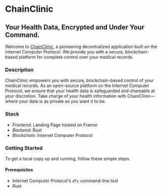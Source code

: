 # ChainClinic

## Your Health Data, Encrypted and Under Your Command.

Welcome to [ChainClinic](https://quiet-phone-712794.framer.app/), a pioneering decentralized application built on the Internet Computer Protocol. We provide you with a secure, blockchain-based platform for complete control over your medical records.

### Description

ChainClinic empowers you with secure, blockchain-based control of your medical records. As an open-source platform on the Internet Computer Protocol, we ensure that your health data is safeguarded and shareable at your discretion. Take charge of your health information with ChainClinic—where your data is as private as you want it to be.

### Stack

- _Frontend:_ Landing Page hosted on Framer
- _Backend:_ Rust
- _Blockchain:_ Internet Computer Protocol

### Getting Started

To get a local copy up and running, follow these simple steps.

#### Prerequisites

- Internet Computer Protocol's `dfx` command-line tool
- Rust
